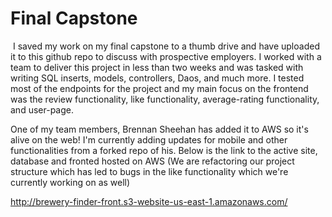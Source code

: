 # Final Capstone
​ 
I saved my work on my final capstone to a thumb drive and have uploaded it to this github repo to discuss with prospective employers. I worked with a team to deliver this project in less than two weeks and was tasked with writing SQL inserts, models, controllers, Daos, and much more. I tested most of the endpoints for the project and my main focus on the frontend was the review functionality, like functionality, average-rating functionality, and user-page. 

One of my team members, Brennan Sheehan has added it to AWS so it's alive on the web! I'm currently adding updates for mobile and other functionalities from a forked repo of his. Below is the link to the active site, database and fronted hosted on AWS (We are refactoring our project structure which has led to bugs in the like functionality which we're currently working on as well)

http://brewery-finder-front.s3-website-us-east-1.amazonaws.com/
